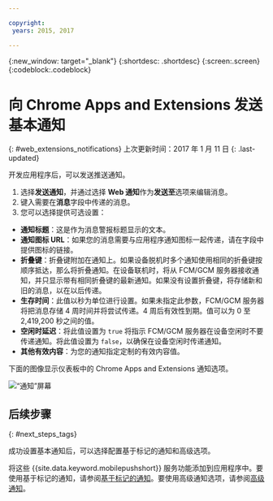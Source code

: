 ```yaml
---

copyright:
 years: 2015, 2017

---
```


{:new_window: target="_blank"}
{:shortdesc: .shortdesc}
{:screen:.screen}
{:codeblock:.codeblock}

# 向 Chrome Apps and Extensions 发送基本通知 
{: #web_extensions_notifications}
上次更新时间：2017 年 1 月 11 日
{: .last-updated}

开发应用程序后，可以发送推送通知。 

1. 选择**发送通知**，并通过选择 **Web 通知**作为**发送至**选项来编辑消息。 
2. 键入需要在**消息**字段中传递的消息。
3. 您可以选择提供可选设置：
  - **通知标题**：这是作为消息警报标题显示的文本。
  - **通知图标 URL**：如果您的消息需要与应用程序通知图标一起传递，请在字段中提供图标的链接。
  - **折叠键**：折叠键附加在通知上。如果设备脱机时多个通知使用相同的折叠键按顺序抵达，那么将折叠通知。在设备联机时，将从 FCM/GCM 服务器接收通知，并只显示带有相同折叠键的最新通知。如果没有设置折叠键，将存储新和旧的消息，以在以后传递。
  - **生存时间**：此值以秒为单位进行设置。如果未指定此参数，FCM/GCM 服务器将把消息存储 4 周时间并将尝试传递。4 周后有效性到期。值可以为 0 至 2,419,200 秒之间的值。
  - **空闲时延迟**：将此值设置为 `true` 将指示 FCM/GCM 服务器在设备空闲时不要传递通知。将此值设置为 `false`，以确保在设备空闲时传递通知。
  - **其他有效内容**：为您的通知指定定制的有效内容值。

下面的图像显示仪表板中的 Chrome Apps and Extensions 通知选项。

  ![“通知”屏幕](images/push_chrome_extns.jpg)
  
## 后续步骤
  {: #next_steps_tags}

成功设置基本通知后，可以选择配置基于标记的通知和高级选项。

将这些 {{site.data.keyword.mobilepushshort}} 服务功能添加到应用程序中。要使用基于标记的通知，请参阅[基于标记的通知](c_tag_basednotifications.html)。要使用高级通知选项，请参阅[高级通知](t_advance_badge_sound_payload.html)。

